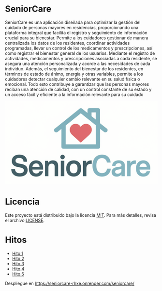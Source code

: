 # SeniorCare
SeniorCare es una aplicación diseñada para optimizar la gestión del cuidado de personas mayores en residencias, proporcionando una plataforma integral que facilita el registro y seguimiento de información crucial para su bienestar. Permite a los cuidadores gestionar de manera centralizada los datos de los residentes, coordinar actividades programadas, llevar un control de los medicamentos y prescripciones, así como registrar el bienestar general de los usuarios. Mediante el registro de actividades, medicamentos y prescripciones asociadas a cada residente, se asegura una atención personalizada y acorde a las necesidades de cada individuo. Además, el seguimiento del bienestar de los residentes, en términos de estado de ánimo, energía y otras variables, permite a los cuidadores detectar cualquier cambio relevante en su salud física o emocional. Todo esto contribuye a garantizar que las personas mayores reciban una atención de calidad, con un control constante de su estado y un acceso fácil y eficiente a la información relevante para su cuidado

![captura](docs/img/senior.png)

# Licencia

Este proyecto está distribuido bajo la licencia [MIT](LICENSE). Para más detalles, revisa el archivo ⁠[LICENSE](LICENSE).

# Hitos
- [Hito 1](docs/hito1.md)
- [Hito 2](docs/hito2.md)
- [Hito 3](docs/hito3.md)
- [Hito 4](docs/hito4.md)
- [Hito 5](docs/hito5.md)

Despliegue en https://seniorcare-rhxe.onrender.com/seniorcare/ 
